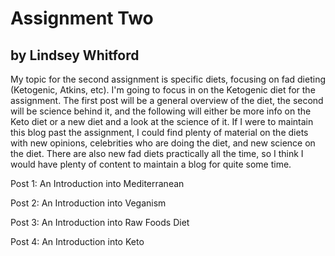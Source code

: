 # Assignment Two

## by Lindsey Whitford

My topic for the second assignment is specific diets, focusing on fad dieting (Ketogenic, Atkins, etc). I'm going to focus in on the Ketogenic diet for the assignment. The first post will be a general overview of the diet, the second will be science behind it, and the following will either be more info on the Keto diet or a new diet and a look at the science of it. If I were to maintain this blog past the assignment, I could find plenty of material on the diets with new opinions, celebrities who are doing the diet, and new science on the diet. There are also new fad diets practically all the time, so I think I would have plenty of content to maintain a blog for quite some time.

Post 1: An Introduction into Mediterranean

Post 2: An Introduction into Veganism

Post 3: An Introduction into Raw Foods Diet

Post 4: An Introduction into Keto
